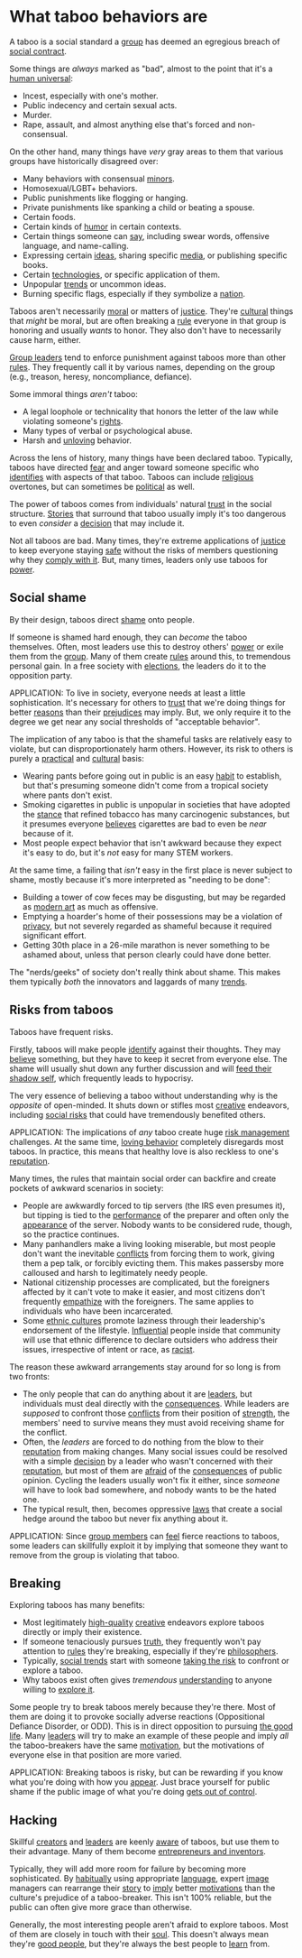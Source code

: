
# What taboo behaviors are

A taboo is a social standard a [group](groups-small.md) has deemed an egregious breach of [social contract](people-contracts.md).

Some things are *always* marked as "bad", almost to the point that it's a [human universal](humanity-universals.md):

- Incest, especially with one's mother.
- Public indecency and certain sexual acts.
- Murder.
- Rape, assault, and almost anything else that's forced and non-consensual.

On the other hand, many things have *very* gray areas to them that various groups have historically disagreed over:

- Many behaviors with consensual [minors](maturity.md).
- Homosexual/LGBT+ behaviors.
- Public punishments like flogging or hanging.
- Private punishments like spanking a child or beating a spouse.
- Certain foods.
- Certain kinds of [humor](humor.md) in certain contexts.
- Certain things someone can [say](language.md), including swear words, offensive language, and name-calling.
- Expressing certain [ideas](values.md), sharing specific [media](creations.md), or publishing specific books.
- Certain [technologies](technology.md), or specific application of them.
- Unpopular [trends](trends.md) or uncommon ideas.
- Burning specific flags, especially if they symbolize a [nation](groups-large.md).

Taboos aren't necessarily [moral](morality.md) or matters of [justice](morality-justice.md). They're [cultural](people-culture.md) things that *might* be moral, but are often breaking a [rule](people-rules.md) everyone in that group is honoring and usually *wants* to honor. They also don't have to necessarily cause harm, either.

[Group leaders](groups-small.md) tend to enforce punishment against taboos more than other [rules](people-rules.md). They frequently call it by various names, depending on the group (e.g., treason, heresy, noncompliance, defiance).

Some immoral things *aren't* taboo:

- A legal loophole or technicality that honors the letter of the law while violating someone's [rights](people-boundaries.md).
- Many types of verbal or psychological abuse.
- Harsh and [unloving](people-love.md) behavior.

Across the lens of history, many things have been declared taboo. Typically, taboos have directed [fear](mind-feelings-fear.md) and anger toward someone specific who [identifies](identity.md) with aspects of that taboo. Taboos can include [religious](religion.md) overtones, but can sometimes be [political](politics-leftism.md) as well.

The power of taboos comes from individuals' natural [trust](trust.md) in the social structure. [Stories](stories.md) that surround that taboo usually imply it's too dangerous to even *consider* a [decision](people-decisions.md) that may include it.

Not all taboos are bad. Many times, they're extreme applications of [justice](morality-justice.md) to keep everyone staying [safe](safety.md) without the risks of members questioning why they [comply with it](people-culture.md). But, many times, leaders only use taboos for [power](power.md).

## Social shame

By their design, taboos direct [shame](mind-feelings-shame.md) onto people.

If someone is shamed hard enough, they can *become* the taboo themselves. Often, most leaders use this to destroy others' [power](power.md) or exile them from the [group](groups-small.md). Many of them create [rules](people-rules.md) around this, to tremendous personal gain. In a free society with [elections](politics-systems.md), the leaders do it to the opposition party.

APPLICATION: To live in society, everyone needs at least a little sophistication. It's necessary for others to [trust](trust.md) that we're doing things for better [reasons](purpose.md) than their [prejudices](image.md) may imply. But, we only require it to the degree we get near any social thresholds of "acceptable behavior".

The implication of any taboo is that the shameful tasks are relatively easy to violate, but can disproportionately harm others. However, its risk to others is purely a [practical](purpose.md) and [cultural](people-culture.md) basis:

- Wearing pants before going out in public is an easy [habit](habits.md) to establish, but that's presuming someone didn't come from a tropical society where pants don't exist.
- Smoking cigarettes in public is unpopular in societies that have adopted the [stance](mind-bias.md) that refined tobacco has many carcinogenic substances, but it presumes everyone [believes](trust.md) cigarettes are bad to even be *near* because of it.
- Most people expect behavior that isn't awkward because they expect it's easy to do, but it's *not* easy for many STEM workers.

At the same time, a failing that *isn't* easy in the first place is never subject to shame, mostly because it's more interpreted as "needing to be done":

- Building a tower of cow feces may be disgusting, but may be regarded as [modern art](values-quality.md) as much as offensive.
- Emptying a hoarder's home of their possessions may be a violation of [privacy](people-boundaries.md), but not severely regarded as shameful because it required significant effort.
- Getting 30th place in a 26-mile marathon is never something to be ashamed about, unless that person clearly could have done better.

The "nerds/geeks" of society don't really think about shame. This makes them typically *both* the innovators and laggards of many [trends](trends.md).

## Risks from taboos

Taboos have frequent risks.

Firstly, taboos will make people [identify](identity.md) against their thoughts. They may [believe](understanding-certainty.md) something, but they have to keep it secret from everyone else. The shame will usually shut down any further discussion and will [feed their shadow self](personality.md), which frequently leads to hypocrisy.

The very essence of believing a taboo without understanding why is the *opposite* of open-minded. It shuts down or stifles most [creative](mind-creativity.md) endeavors, including [social risks](socialrisk.md) that could have tremendously benefited others.

APPLICATION: The implications of *any* taboo create huge [risk management](safety-riskmgmt.md) challenges. At the same time, [loving behavior](people-love.md) completely disregards most taboos. In practice, this means that healthy love is also reckless to one's [reputation](image.md).

Many times, the rules that maintain social order can backfire and create pockets of awkward scenarios in society:

- People are awkwardly forced to tip servers (the IRS even presumes it), but tipping is tied to the [performance](results.md) of the preparer and often only the [appearance](image.md) of the server. Nobody wants to be considered rude, though, so the practice continues.
- Many panhandlers make a living looking miserable, but most people don't want the inevitable [conflicts](people-conflicts.md) from forcing them to work, giving them a pep talk, or forcibly evicting them. This makes passersby more calloused and harsh to legitimately needy people.
- National citizenship processes are complicated, but the foreigners affected by it can't vote to make it easier, and most citizens don't frequently [empathize](mind-feelings.md) with the foreigners. The same applies to individuals who have been incarcerated.
- Some [ethnic cultures](people-culture.md) promote laziness through their leadership's endorsement of the lifestyle. [Influential](influence.md) people inside that community will use that ethnic difference to declare outsiders who address their issues, irrespective of intent or race, as [racist](image.md).

The reason these awkward arrangements stay around for so long is from two fronts:

- The only people that can do anything about it are [leaders](groups-small.md), but individuals must deal directly with the [consequences](results.md). While leaders are *supposed* to confront those [conflicts](people-conflicts.md) from their position of [strength](power.md), the members' need to survive means they must avoid receiving shame for the conflict.
- Often, the *leaders* are forced to do nothing from the blow to their [reputation](image.md) from making changes. Many social issues could be resolved with a simple [decision](people-decisions.md) by a leader who wasn't concerned with their [reputation](image.md), but most of them are [afraid](mind-feelings-fear.md) of the [consequences](results.md) of public opinion. Cycling the leaders usually won't fix it either, since *someone* will have to look bad somewhere, and nobody wants to be the hated one.
- The typical result, then, becomes oppressive [laws](people-rules.md) that create a social hedge around the taboo but never fix anything about it.

APPLICATION: Since [group members](groups-member.md) can [feel](mind-feelings.md) fierce reactions to taboos, some leaders can skillfully exploit it by implying that someone they want to remove from the group is violating that taboo.

## Breaking

Exploring taboos has many benefits:

- Most legitimately [high-quality](values-quality.md) [creative](mind-creativity.md) endeavors explore taboos directly or imply their existence.
- If someone tenaciously pursues [truth](reality.md), they frequently won't pay attention to [rules](people-rules.md) they're breaking, especially if they're [philosophers](philosophy.md).
- Typically, [social trends](trends.md) start with someone [taking the risk](socialrisk.md) to confront or explore a taboo.
- Why taboos exist often gives *tremendous* [understanding](understanding.md) to anyone willing to [explore it](purpose.md).

Some people try to break taboos merely because they're there. Most of them are doing it to provoke socially adverse reactions (Oppositional Defiance Disorder, or ODD). This is in direct opposition to pursuing [the good life](goodlife.md). Many [leaders](groups-small.md) will try to make an example of these people and imply *all* the taboo-breakers have the same [motivation](purpose.md), but the motivations of everyone else in that position are more varied.

APPLICATION: Breaking taboos is risky, but can be rewarding if you know what you're doing with how you [appear](image.md). Just brace yourself for public shame if the public image of what you're doing [gets out of control](stories-storytellers.md).

## Hacking

Skillful [creators](creations.md) and [leaders](groups-small.md) are keenly [aware](understanding.md) of taboos, but use them to their advantage. Many of them become [entrepreneurs and inventors](socialrisk.md).

Typically, they will add more room for failure by becoming more sophisticated. By [habitually](habits.md) using appropriate [language](language.md), expert [image](image.md) managers can rearrange their [story](stories.md) to [imply](image-distortion.md) better [motivations](purpose.md) than the culture's prejudice of a taboo-breaker. This isn't 100% reliable, but the public can often give more grace than otherwise.

Generally, the most interesting people aren't afraid to explore taboos. Most of them are closely in touch with their [soul](humanity.md). This doesn't always mean they're [good people](morality.md), but they're always the best people to [learn](education.md) from.
